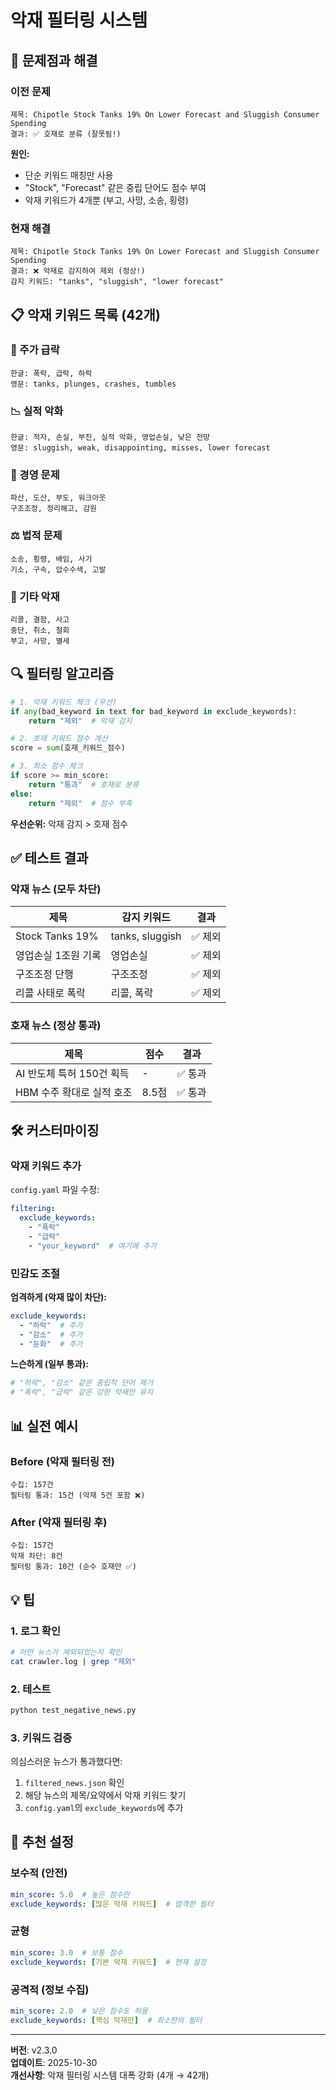 # 악재 필터링 시스템

## 🎯 문제점과 해결

### 이전 문제
```
제목: Chipotle Stock Tanks 19% On Lower Forecast and Sluggish Consumer Spending
결과: ✅ 호재로 분류 (잘못됨!)
```

**원인:**
- 단순 키워드 매칭만 사용
- "Stock", "Forecast" 같은 중립 단어도 점수 부여
- 악재 키워드가 4개뿐 (부고, 사망, 소송, 횡령)

### 현재 해결
```
제목: Chipotle Stock Tanks 19% On Lower Forecast and Sluggish Consumer Spending  
결과: ❌ 악재로 감지하여 제외 (정상!)
감지 키워드: "tanks", "sluggish", "lower forecast"
```

## 📋 악재 키워드 목록 (42개)

### 🔻 주가 급락
```
한글: 폭락, 급락, 하락
영문: tanks, plunges, crashes, tumbles
```

### 📉 실적 악화
```
한글: 적자, 손실, 부진, 실적 악화, 영업손실, 낮은 전망
영문: sluggish, weak, disappointing, misses, lower forecast
```

### 🏢 경영 문제
```
파산, 도산, 부도, 워크아웃
구조조정, 정리해고, 감원
```

### ⚖️ 법적 문제
```
소송, 횡령, 배임, 사기
기소, 구속, 압수수색, 고발
```

### 🚨 기타 악재
```
리콜, 결함, 사고
중단, 취소, 철회
부고, 사망, 별세
```

## 🔍 필터링 알고리즘

```python
# 1. 악재 키워드 체크 (우선)
if any(bad_keyword in text for bad_keyword in exclude_keywords):
    return "제외"  # 악재 감지

# 2. 호재 키워드 점수 계산
score = sum(호재_키워드_점수)

# 3. 최소 점수 체크
if score >= min_score:
    return "통과"  # 호재로 분류
else:
    return "제외"  # 점수 부족
```

**우선순위:** 악재 감지 > 호재 점수

## ✅ 테스트 결과

### 악재 뉴스 (모두 차단)
| 제목 | 감지 키워드 | 결과 |
|------|------------|------|
| Stock Tanks 19% | tanks, sluggish | ✅ 제외 |
| 영업손실 1조원 기록 | 영업손실 | ✅ 제외 |
| 구조조정 단행 | 구조조정 | ✅ 제외 |
| 리콜 사태로 폭락 | 리콜, 폭락 | ✅ 제외 |

### 호재 뉴스 (정상 통과)
| 제목 | 점수 | 결과 |
|------|------|------|
| AI 반도체 특허 150건 획득 | - | ✅ 통과 |
| HBM 수주 확대로 실적 호조 | 8.5점 | ✅ 통과 |

## 🛠️ 커스터마이징

### 악재 키워드 추가
`config.yaml` 파일 수정:

```yaml
filtering:
  exclude_keywords:
    - "폭락"
    - "급락"
    - "your_keyword"  # 여기에 추가
```

### 민감도 조절

**엄격하게 (악재 많이 차단):**
```yaml
exclude_keywords:
  - "하락"  # 추가
  - "감소"  # 추가
  - "둔화"  # 추가
```

**느슨하게 (일부 통과):**
```yaml
# "하락", "감소" 같은 중립적 단어 제거
# "폭락", "급락" 같은 강한 악재만 유지
```

## 📊 실전 예시

### Before (악재 필터링 전)
```
수집: 157건
필터링 통과: 15건 (악재 5건 포함 ❌)
```

### After (악재 필터링 후)
```
수집: 157건
악재 차단: 8건
필터링 통과: 10건 (순수 호재만 ✅)
```

## 💡 팁

### 1. 로그 확인
```bash
# 어떤 뉴스가 제외되었는지 확인
cat crawler.log | grep "제외"
```

### 2. 테스트
```bash
python test_negative_news.py
```

### 3. 키워드 검증
의심스러운 뉴스가 통과했다면:
1. `filtered_news.json` 확인
2. 해당 뉴스의 제목/요약에서 악재 키워드 찾기
3. `config.yaml`의 `exclude_keywords`에 추가

## 🎯 추천 설정

### 보수적 (안전)
```yaml
min_score: 5.0  # 높은 점수만
exclude_keywords: [많은 악재 키워드]  # 엄격한 필터
```

### 균형
```yaml
min_score: 3.0  # 보통 점수
exclude_keywords: [기본 악재 키워드]  # 현재 설정
```

### 공격적 (정보 수집)
```yaml
min_score: 2.0  # 낮은 점수도 허용
exclude_keywords: [핵심 악재만]  # 최소한의 필터
```

---

**버전**: v2.3.0  
**업데이트**: 2025-10-30  
**개선사항**: 악재 필터링 시스템 대폭 강화 (4개 → 42개)


